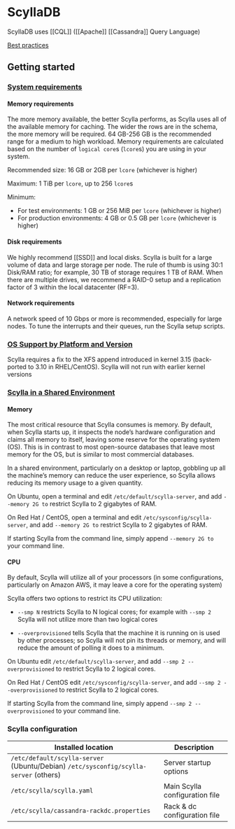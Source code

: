# ScyllaDB

ScyllaDB uses [[CQL]] ([[Apache]] [[Cassandra]] Query Language)

[Best practices](https://docs.scylladb.com/operating-scylla/procedures/tips/)

## Getting started

### [System requirements](https://docs.scylladb.com/getting-started/system-requirements/)

#### Memory requirements

The more memory available, the better Scylla performs, as Scylla uses all of the available memory for caching. The wider the rows are in the schema, the more memory will be required. 64 GB-256 GB is the recommended range for a medium to high workload. Memory requirements are calculated based on the number of `logical core`s (`lcore`s) you are using in your system.

Recommended size: 16 GB or 2GB per `lcore` (whichever is higher)

Maximum: 1 TiB per `lcore`, up to 256 `lcore`s

Minimum:
- For test environments: 1 GB or 256 MiB per `lcore` (whichever is higher)
- For production environments: 4 GB or 0.5 GB per `lcore` (whichever is higher)

#### Disk requirements

We highly recommend [[SSD]] and local disks. Scylla is built for a large volume of data and large storage per node. The rule of thumb is using 30:1 Disk/RAM ratio; for example, 30 TB of storage requires 1 TB of RAM. When there are multiple drives, we recommend a RAID-0 setup and a replication factor of 3 within the local datacenter (RF=3).

#### Network requirements

A network speed of 10 Gbps or more is recommended, especially for large nodes. To tune the interrupts and their queues, run the Scylla setup scripts.

### [OS Support by Platform and Version](https://docs.scylladb.com/getting-started/os-support/)

Scylla requires a fix to the XFS append introduced in kernel 3.15 (back-ported to 3.10 in RHEL/CentOS). Scylla will not run with earlier kernel versions

### [Scylla in a Shared Environment](https://docs.scylladb.com/getting-started/scylla-in-a-shared-environment/)

#### Memory

The most critical resource that Scylla consumes is memory. By default, when Scylla starts up, it inspects the node’s hardware configuration and claims all memory to itself, leaving some reserve for the operating system (OS). This is in contrast to most open-source databases that leave most memory for the OS, but is similar to most commercial databases.

In a shared environment, particularly on a desktop or laptop, gobbling up all the machine’s memory can reduce the user experience, so Scylla allows reducing its memory usage to a given quantity.

On Ubuntu, open a terminal and edit `/etc/default/scylla-server`, and add `--memory 2G to` restrict Scylla to 2 gigabytes of RAM.

On Red Hat / CentOS, open a terminal and edit `/etc/sysconfig/scylla-server`, and add `--memory 2G to` restrict Scylla to 2 gigabytes of RAM.

If starting Scylla from the command line, simply append `--memory 2G to` your command line.

#### CPU

By default, Scylla will utilize all of your processors (in some configurations, particularly on Amazon AWS, it may leave a core for the operating system)

Scylla offers two options to restrict its CPU utilization:

- `--smp N` restricts Scylla to N logical cores; for example with `--smp 2` Scylla will not utilize more than two logical cores

- `--overprovisioned` tells Scylla that the machine it is running on is used by other processes; so Scylla will not pin its threads or memory, and will reduce the amount of polling it does to a minimum.

On Ubuntu edit `/etc/default/scylla-server`, and add `--smp 2 --overprovisioned` to restrict Scylla to 2 logical cores.

On Red Hat / CentOS edit `/etc/sysconfig/scylla-server`, and add `--smp 2 --overprovisioned` to restrict Scylla to 2 logical cores.

If starting Scylla from the command line, simply append `--smp 2 --overprovisioned` to your command line.

### Scylla configuration

| Installed location                                                                   | Description                    |
| ------------------------------------------------------------------------------------ | ------------------------------ |
| `/etc/default/scylla-server` (Ubuntu/Debian) `/etc/sysconfig/scylla-server` (others) | Server startup options         |
| `/etc/scylla/scylla.yaml`                                                            | Main Scylla configuration file |
| `/etc/scylla/cassandra-rackdc.properties`                                            | Rack & dc configuration file   |
